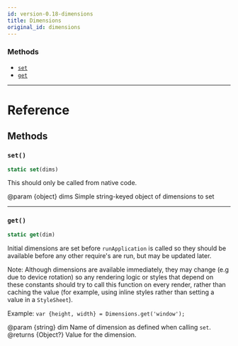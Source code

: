 ```yaml
---
id: version-0.18-dimensions
title: Dimensions
original_id: dimensions
---
```




### Methods

- [`set`](dimensions.md#set)
- [`get`](dimensions.md#get)




---

# Reference

## Methods

### `set()`

```javascript
static set(dims)
```


This should only be called from native code.

@param {object} dims Simple string-keyed object of dimensions to set




---

### `get()`

```javascript
static get(dim)
```


Initial dimensions are set before `runApplication` is called so they should
be available before any other require's are run, but may be updated later.

Note: Although dimensions are available immediately, they may change (e.g
due to device rotation) so any rendering logic or styles that depend on
these constants should try to call this function on every render, rather
than caching the value (for example, using inline styles rather than
setting a value in a `StyleSheet`).

Example: `var {height, width} = Dimensions.get('window');`

@param {string} dim Name of dimension as defined when calling `set`.
@returns {Object?} Value for the dimension.




